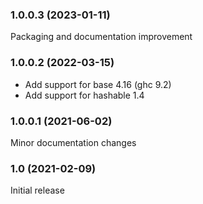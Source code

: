 ### 1.0.0.3 (2023-01-11)

Packaging and documentation improvement

### 1.0.0.2 (2022-03-15)

- Add support for base 4.16 (ghc 9.2)
- Add support for hashable 1.4

### 1.0.0.1 (2021-06-02)

Minor documentation changes

### 1.0 (2021-02-09)

Initial release
